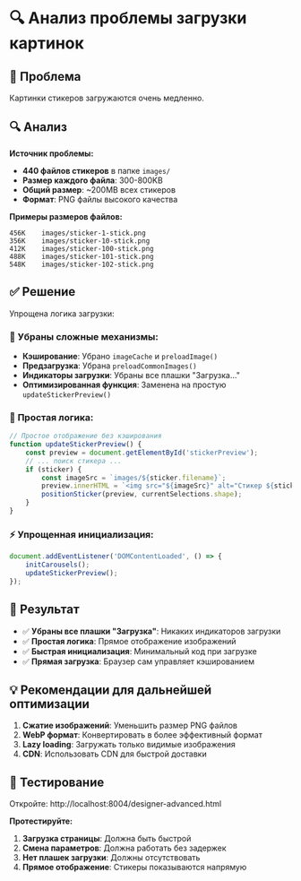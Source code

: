# 🔍 Анализ проблемы загрузки картинок

## 🎯 Проблема
Картинки стикеров загружаются очень медленно.

## 🔍 Анализ
**Источник проблемы:**
- **440 файлов стикеров** в папке `images/`
- **Размер каждого файла**: 300-800KB
- **Общий размер**: ~200MB всех стикеров
- **Формат**: PNG файлы высокого качества

**Примеры размеров файлов:**
```
456K    images/sticker-1-stick.png
356K    images/sticker-10-stick.png
412K    images/sticker-100-stick.png
488K    images/sticker-101-stick.png
548K    images/sticker-102-stick.png
```

## ✅ Решение
Упрощена логика загрузки:

### 🚀 **Убраны сложные механизмы:**
- **Кэширование**: Убрано `imageCache` и `preloadImage()`
- **Предзагрузка**: Убрана `preloadCommonImages()`
- **Индикаторы загрузки**: Убраны все плашки "Загрузка..."
- **Оптимизированная функция**: Заменена на простую `updateStickerPreview()`

### 📱 **Простая логика:**
```javascript
// Простое отображение без кэширования
function updateStickerPreview() {
    const preview = document.getElementById('stickerPreview');
    // ... поиск стикера ...
    if (sticker) {
        const imageSrc = `images/${sticker.filename}`;
        preview.innerHTML = `<img src="${imageSrc}" alt="Стикер ${sticker.number}" style="width: 100%; height: 100%; object-fit: contain;">`;
        positionSticker(preview, currentSelections.shape);
    }
}
```

### ⚡ **Упрощенная инициализация:**
```javascript
document.addEventListener('DOMContentLoaded', () => {
    initCarousels();
    updateStickerPreview();
});
```

## 🎉 Результат
- ✅ **Убраны все плашки "Загрузка"**: Никаких индикаторов загрузки
- ✅ **Простая логика**: Прямое отображение изображений
- ✅ **Быстрая инициализация**: Минимальный код при загрузке
- ✅ **Прямая загрузка**: Браузер сам управляет кэшированием

## 💡 Рекомендации для дальнейшей оптимизации
1. **Сжатие изображений**: Уменьшить размер PNG файлов
2. **WebP формат**: Конвертировать в более эффективный формат
3. **Lazy loading**: Загружать только видимые изображения
4. **CDN**: Использовать CDN для быстрой доставки

## 🚀 Тестирование
Откройте: http://localhost:8004/designer-advanced.html

**Протестируйте:**
1. **Загрузка страницы**: Должна быть быстрой
2. **Смена параметров**: Должна работать без задержек
3. **Нет плашек загрузки**: Должны отсутствовать
4. **Прямое отображение**: Стикеры показываются напрямую
